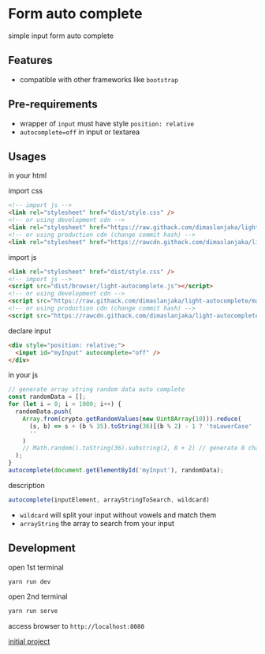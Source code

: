 # Form auto complete

simple input form auto complete

## Features
- compatible with other frameworks like `bootstrap`

## Pre-requirements
- wrapper of `input` must have style `position: relative`
- `autocomplete=off` in input or textarea
<!-- - `data-autocomplete='[json array]'` in input or textarea -->

## Usages

in your html

import css

```html
<!-- import js -->
<link rel="stylesheet" href="dist/style.css" />
<!-- or using development cdn -->
<link rel="stylesheet" href="https://raw.githack.com/dimaslanjaka/light-autocomplete/master/dist/style.css" />
<!-- or using production cdn (change commit hash) -->
<link rel="stylesheet" href="https://rawcdn.githack.com/dimaslanjaka/light-autocomplete/6dab56fc3fdcb5be2c96b4ed3aa7bf5ba1ca2921/dist/style.css" />
```

import js

```html
<link rel="stylesheet" href="dist/style.css" />
<!-- import js -->
<script src="dist/browser/light-autocomplete.js"></script>
<!-- or using development cdn -->
<script src="https://raw.githack.com/dimaslanjaka/light-autocomplete/master/dist/browser/light-autocomplete.min.js"></script>
<!-- or using production cdn (change commit hash) -->
<script src="https://rawcdn.githack.com/dimaslanjaka/light-autocomplete/6dab56fc3fdcb5be2c96b4ed3aa7bf5ba1ca2921/dist/browser/light-autocomplete.min.js"></script>
```

declare input

```html
<div style="position: relative;">
  <input id="myInput" autocomplete="off" />
</div>
```

in your js

```js
// generate array string random data auto complete
const randomData = [];
for (let i = 0; i < 1000; i++) {
  randomData.push(
    Array.from(crypto.getRandomValues(new Uint8Array(10))).reduce(
      (s, b) => s + (b % 35).toString(36)[(b % 2) - 1 ? 'toLowerCase' : 'toUpperCase'](),
      ''
    )
    // Math.random().toString(36).substring(2, 8 + 2) // generate 8 char
  );
}
autocomplete(document.getElementById('myInput'), randomData);
```

description

```js
autocomplete(inputElement, arrayStringToSearch, wildcard)
```

- `wildcard` will split your input without vowels and match them
- `arrayString` the array to search from your input

## Development

open 1st terminal

```bash
yarn run dev
```

open 2nd terminal

```bash
yarn run serve
```

access browser to `http://localhost:8080`

[initial project](https://codepen.io/dimaslanjaka/pen/MWxqJRX?editors=1010)